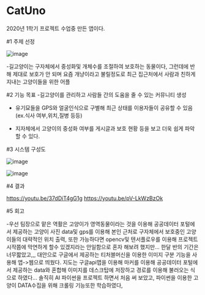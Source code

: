 # CatUno
2020년 1학기 프로젝트 수업중 만든 앱이다.


#1 주제 선정


![image](https://user-images.githubusercontent.com/71180644/124303246-2d392400-db9d-11eb-9c01-407b725536cb.png)


-길고양이는 구자체에서 중성화및 개체수를 조절하여 보호하는 동물이다, 그런데에 반해 제대로 보호가 안 되며 요즘 개냥이라고 불릴정도로 최근 집근처에서 사람과 친하게 지내는 고양이들을 위한 어플




#2 기능 목표
-길고양이를 관리하고 사람들 간의 도움을 줄 수 있는 커뮤니티 생성 

- 유기묘들을 GPS와 얼굴인식으로 구별해 최근 상태를 이용자들이 공유할 수 있음
     (ex.식사 여부,위치,질병 등등)

- 지자체에서 고양이의 중성화 여부를 게시글과 보호 현황 등을 보고 더욱 쉽게 파악할 수 있다.



#3 시스템 구성도

![image](https://user-images.githubusercontent.com/71180644/124303845-e4ce3600-db9d-11eb-9f27-3df076fe1766.png)


![image](https://user-images.githubusercontent.com/71180644/124303956-04655e80-db9e-11eb-84a5-9844da84c3d0.png)



#4 결과

https://youtu.be/37dDiT4gG1g
https://youtu.be/pV-LkWzBzOk


#5 회고

-우선 팀장으로 맡은 역활은 고양이가 영역동물이라는 것을 이용해 공공데이터 포털에서 제공하는 고양이 사진 data및 gps를 이용해 본인 근처로 구자체에서 보호중인 고양이들의 대략적인 위치 출력,
 또한 가능하다면 opencv및 텐서플로우를 이용해 프로젝트 시작쯤에 막연하게 할수 있겠지라는 안일함으로 혼자 해보려 했지만... 한달 반의 기간은 너무짧았고,,, 대안으로 구글에서 제공하는 티처블머신을 이용한 이미지 구분 기능을 사용해 앱->웹으로 띄웠다.
 지도는 구글api맵을 이용해 마커를 이용해 공공데이터 포털에서 제공하는 data와 혼합해 이미지를 데스크탑에 저장하고 경로를 이용해 불러오는 식으로 하였다... 솔직히 AI 파이썬을 프로젝트 하면서 처음 써 보았고, 파이썬을 이용한 고양이 DATA수집을 위해 크롤링 기능또한 학습하였다,
